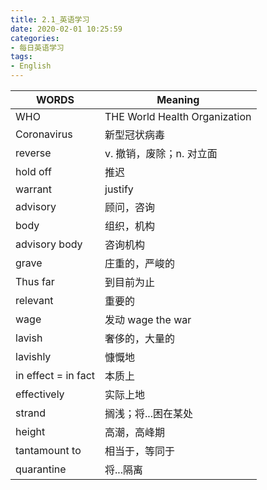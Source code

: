 ```yaml
---
title: 2.1_英语学习
date: 2020-02-01 10:25:59
categories: 
- 每日英语学习
tags:
- English
---
```


| WORDS               | Meaning                       |
| ------------------- | ----------------------------- |
| WHO                 | THE World Health Organization |
| Coronavirus         | 新型冠状病毒                  |
| reverse             | v. 撤销，废除；n. 对立面      |
| hold off            | 推迟                          |
| warrant             | justify                       |
| advisory            | 顾问，咨询                    |
| body                | 组织，机构                    |
| advisory body       | 咨询机构                      |
| grave               | 庄重的，严峻的                |
| Thus far            | 到目前为止                    |
| relevant            | 重要的                        |
| wage                | 发动		wage the war      |
| lavish              | 奢侈的，大量的                |
| lavishly            | 慷慨地                        |
| in effect = in fact | 本质上                        |
| effectively         | 实际上地                      |
| strand              | 搁浅；将...困在某处           |
| height              | 高潮，高峰期                  |
| tantamount to       | 相当于，等同于                |
| quarantine          | 将...隔离                     |


